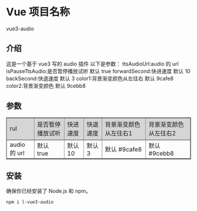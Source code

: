 # Vue 项目名称

vue3-audio

## 介绍

这是一个基于 vue3 写的 audio 插件
以下是参数：
ttsAudioUrl:audio 的 url
isPauseTtsAudio:是否暂停播放试听 默认 true
forwardSecond:快进速度 默认 10
backSecond:快退速度 默认 3
color1:背景渐变颜色从左往右 默认 9cafe8
color2:背景渐变颜色 默认 9cebb8

## 参数

<table  border="1px" width="800px" cellspacing="0px">
    <tr height="60px" bgcolor="#D5D5D5" style="background-color:#D5D5D5">
        <td>rul</td>
        <td>是否暂停播放试听</td>
        <td>快进速度</td>
        <td>快退速度</td>
        <td>背景渐变颜色从左往右1</td>
        <td>背景渐变颜色从左往右2</td>
    </tr>
    <tr>
        <td>audio 的 url</td>
        <td>默认 true</td>
        <td>默认 10</td>
        <td>默认 3</td>
        <td>默认 #9cafe8</td>
        <td>默认 #9cebb8</td>
    </tr>
</table>

## 安装

确保你已经安装了 Node.js 和 npm。

```bash
npm i l-vue3-audio
```
